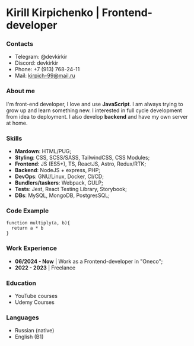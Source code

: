 # Kirill Kirpichenko | Frontend-developer
### Contacts
- Telegram: @devkirkir
- Discord: devkirkir
- Phone: +7 (913) 768-24-11
- Mail: kirpich-99@mail.ru

### About me
I'm front-end developer, I love and use **JavaScript**. I am always trying to grow up and learn something new.
I interested in full cycle development from idea to deployment. I also develop **backend** and have my own server at home.

### Skills
- **Mardown**: HTML/PUG; 
- **Styling**: CSS, SCSS/SASS, TailwindCSS, CSS Modules; 
- **Frontend**: JS (ES5+), TS, ReactJS, Astro, Redux/RTK; 
- **Backend**: NodeJS + express, PHP; 
- **DevOps**: GNU/Linux, Docker, CI/CD; 
- **Bundlers/taskers**: Webpack, GULP; 
- **Tests**: Jest, React Testing Library, Storybook; 
- **DBs**: MySQL, MongoDB, PostgresSQL;

### Code Example
```
function multiply(a, b){
  return a * b
}
```
### Work Experience
- **06/2024 - Now** |  Work as a Frontend-developer in "Oneco";
- **2022 - 2023** | Freelance
### Education
- YouTube courses
- Udemy Courses
### Languages
- Russian (native)
- English (B1)
